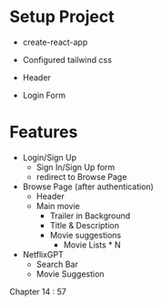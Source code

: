 # Setup Project

- create-react-app

- Configured tailwind css
- Header
- Login Form

# Features

- Login/Sign Up
  - Sign In/Sign Up form
  - redirect to Browse Page
- Browse Page (after authentication)
  - Header
  - Main movie
    - Trailer in Background
    - Title & Description
    - Movie suggestions
      - Movie Lists \* N
- NetflixGPT
  - Search Bar
  - Movie Suggestion

Chapter 14 : 57
